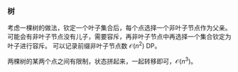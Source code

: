 ### 树

考虑一棵树的做法，钦定一个叶子集合后，每个点选择一个非叶子节点作为父亲。可能会有非叶子节点没有儿子，需要容斥，再非叶子节点中再选择一个集合钦定为叶子进行容斥。
可以记录前缀非叶子节点数 $\mathcal O(n^2)$ DP。

两棵树的某两个点之间有限制，状态拼起来，一起转移即可，$\mathcal O(n^3)$。

 
<!--stackedit_data:
eyJoaXN0b3J5IjpbLTExMzE4NjgzMzcsLTMwMzIyMzI0Ml19
-->